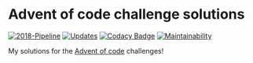 # Advent of code challenge solutions

[![2018-Pipeline](https://github.com/ammarnajjar/adventofcode/workflows/2018/badge.svg)](https://github.com/ammarnajjar/adventofcode/actions)
[![Updates](https://pyup.io/repos/github/ammarnajjar/pautomate/shield.svg)](https://pyup.io/repos/github/ammarnajjar/pautomate/)
[![Codacy Badge](https://api.codacy.com/project/badge/Grade/d88dadf6012840a2a4b42f84fa88429b)](https://www.codacy.com/manual/ammarnajjar/adventofcode?utm_source=github.com&amp;utm_medium=referral&amp;utm_content=ammarnajjar/adventofcode&amp;utm_campaign=Badge_Grade)
[![Maintainability](https://api.codeclimate.com/v1/badges/761837aa12b97accbb00/maintainability)](https://codeclimate.com/github/ammarnajjar/adventofcode/maintainability)


My solutions for the [Advent of code](https://adventofcode.com) challenges!
